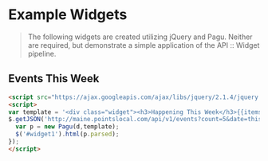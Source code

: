 # Example Widgets
> The following widgets are created utilizing jQuery and Pagu.  Neither are required, but demonstrate a simple application of the API :: Widget pipeline.



## Events This Week
```html
<script src="https://ajax.googleapis.com/ajax/libs/jquery/2.1.4/jquery.min.js"></script>
<script>
var template = '<div class="widget"><h3>Happening This Week</h3>{{items.each}}<div class="event"><a href="">{{title}}</a><div>{{description}}</div><div>{{date}} - {{start_time}}</div></div>{{/items.each}}</div>';
$.getJSON('http://maine.pointslocal.com/api/v1/events?count=5&date=this%20week',function(d) {
  var p = new Pagu(d,template);
  $('#widget1').html(p.parsed);
});
</script>

```
<style type="text/css">
.widget {
  margin: auto;
  border-radius: 2px;
  background-color: #fff;
  border: 1px solid #eee;
  padding: 10px;
}
.event {
  padding-top: 20px;
  padding-bottom: 20px;
  border-bottom: 1px solid #eee;
}
.event:last-child {
  border-bottom: 1px solid rgba(255,255,255,0);
}
</style>
<div id="widget1"></div>

<script src="https://ajax.googleapis.com/ajax/libs/jquery/2.1.4/jquery.min.js"></script>
<script href="http://cdn.pointslocal.com/pagu.min.js" type="text/javascript"></script>
<script>
var Pagu=function(e,a){"use strict";var r=this;r.obj=e,r.template=a,r.parsed=a,r.grammar={tokens:[],whitespace:[" "],operations:["each","is","!is","if","!if","empty"],tags:["{{","}}","{{/"],operators:["."],ctlchr:[]},this.escapeRegexp=function(e){return new RegExp(e.replace(/[\-\[\]\/\{\}\(\)\*\+\?\.\\\^\$\|]/g,"\\$&"),"gm")},this.Pagu=function(e,a){var p=e?e:r.obj,n=a?a:r.parsed;for(var c in p)if(p.hasOwnProperty(c)){p[c]&&"[object Function]"==={}.toString.call(p[c])&&(p[c]=p[c]());for(var g=new RegExp("{{"+c+"\\.if}}(.*?){{/"+c+"\\.if}}","gm"),t=g.exec(n);null!=t;){var i=t[1],s=r.escapeRegexp(t[0]);n=p[c]?n.replace(s,i):n.replace(s,""),t=g.exec(n)}var l=new RegExp("{{"+c+"\\.(is|!is)\\((.*?)\\)}}(.*?){{/"+c+"\\.(\\1)}}","gm");console.log("pat: "+l);for(var o=l.exec(n);null!=o;){var x="!is"===o[1]?!1:!0,f=o[2],m=new RegExp(o[0].replace(/[\-\[\]\/\{\}\(\)\*\+\?\.\\\^\$\|]/g,"\\$&"),"gm"),u="";f==p[c]===x&&(u=o[3]),n=n.replace(m,u),o=l.exec(n)}var v=new RegExp("{{"+c+"}}","gi");if(n=n.replace(v,p[c]),p[c]instanceof Array){var h="{{"+c+".empty}}(.*?){{/"+c+".empty}}",w=new RegExp(h,"gim");n=p[c].length<1?n.replace(w,"$1"):n.replace(w,"");for(var R="{{"+c+".each}}(.*?){{/"+c+".each}}",E=".*?"+R+".*",$=new RegExp(R,"gim"),d=new RegExp(E,"gim"),y=n.replace(d,"$1"),P="",b=0;b<p[c].length;b++)P+=r.Pagu(p[c][b],y);n=n.replace($,P)}}var j=new RegExp("{{([A-Za-z_0-9])+..*?}}(.*?){{/\\1.*?}}","gm");n=n.replace(j,"");var A=new RegExp("{{([A-Za-z_0-9])+}}","gm");return n=n.replace(A,""),r.parsed=n,r.parsed},this.parse=function(){return r.parsed},r.Pagu()};
var template = '<div class="widget"><h3>Happening This Week</h3>{{items.each}}<div class="event"><a href="">{{title}}</a><div>{{description}}</div><div>{{date}} - {{start_time}}</div></div>{{/items.each}}</div>';
$.getJSON('http://maine.pointslocal.com/api/v1/events?count=5&date=this%20week',function(d) {
  var p = new Pagu(d,template);
  $('#widget1').html(p.parsed);
});
</script>